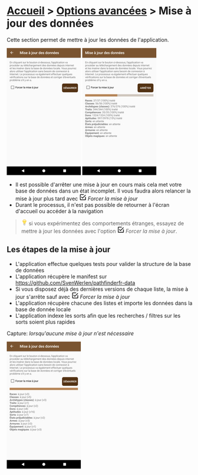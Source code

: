 # [Accueil](../README.md) > [Options avancées](../navigation/README.md) > Mise à jour des données

Cette section permet de mettre à jour les données de l'application.  

<a href="../../images/gm/loaddata-first-time.png"><img src="../../images/gm/loaddata-first-time_small.jpg" title="Mise à jour des données"/></a>
<a href="../../images/gm/loaddata.png"><img src="../../images/gm/loaddata_small.jpg" title="Chargement en cours"/></a>

* Il est possible d'arrêter une mise à jour en cours mais cela met votre base de données dans un état
incomplet. Il vous faudra alors relancer la mise à jour plus tard avec ![](../../images/icons/checkbox-on.png) _Forcer la mise à jour_
* Durant le processus, il n'est pas possible de retourner à l'écran d'accueil ou accéder à la navigation

> ![](../../images/icons/tip.png) si vous expérimentez des comportements étranges, essayez de mettre
à jour les données avec l'option ![](../../images/icons/checkbox-on.png) _Forcer la mise à jour_.

## Les étapes de la mise à jour
* L'application effectue quelques tests pour valider la structure de la base de données 
* L'application récupère le manifest sur https://github.com/SvenWerlen/pathfinderfr-data
* Si vous disposez déjà des dernières versions de chaque liste, la mise à jour s'arrête sauf avec ![](../../images/icons/checkbox-on.png) _Forcer la mise à jour_
* L'application récupère chacune des listes et importe les données dans la base de donnée locale
* L'application indexe les sorts afin que les recherches / filtres sur les sorts soient plus rapides

Capture: _lorsqu'aucune mise à jour n'est nécessaire_

<a href="../../images/gm/loaddata-nochange.png"><img src="../../images/gm/loaddata-nochange_small.jpg" title="Chargement en cours"/></a>